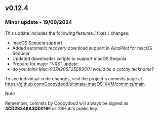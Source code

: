 ## v0.12.4

### Minor update • 19/09/2024

This update includes the following features / fixes / changes:

- macOS Sequoia support
- Added automatic recovery download support in AutoPilot for macOS Sequoia 
- Updated downloader scripts to support macOS Sequoia
- Prepare for major "NRS" update
- *do you think Mac-937A206F2EE63C01 would be a catchy nickname?*

To see individual code changes, visit the project's commits page at <https://github.com/Coopydood/ultimate-macOS-KVM/commits/main>

> [!NOTE]
> Remember, commits by Coopydood will always be signed as **4CD28348A3DD016F** or GitHub's public key.
